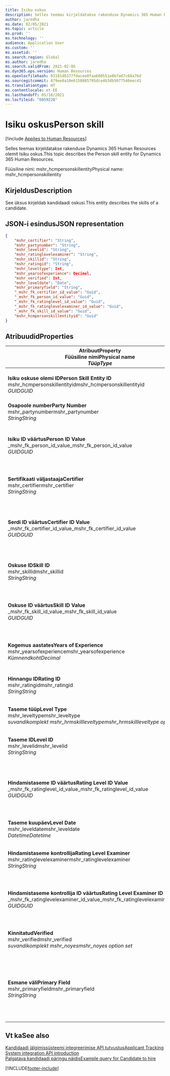 ```yaml
---
title: Isiku oskus
description: Selles teemas kirjeldatakse rakenduse Dynamics 365 Human Resources olemit Isiku oskus.
author: jaredha
ms.date: 02/05/2021
ms.topic: article
ms.prod: ''
ms.technology: ''
audience: Application User
ms.custom: ''
ms.assetid: ''
ms.search.region: Global
ms.author: jaredha
ms.search.validFrom: 2021-02-05
ms.dyn365.ops.version: Human Resources
ms.openlocfilehash: 03181d6377fdacee0faa600551e8b7ad7c68a76d
ms.sourcegitcommit: 879ee8a10e6158885795dce4b3db5077540eec41
ms.translationtype: HT
ms.contentlocale: et-EE
ms.lasthandoff: 05/18/2021
ms.locfileid: "6059228"
---
```

# <a name="person-skill"></a><span data-ttu-id="38ab9-103">Isiku oskus</span><span class="sxs-lookup"><span data-stu-id="38ab9-103">Person skill</span></span>

[!include [Applies to Human Resources](../includes/applies-to-hr.md)]

<span data-ttu-id="38ab9-104">Selles teemas kirjeldatakse rakenduse Dynamics 365 Human Resources olemit Isiku oskus.</span><span class="sxs-lookup"><span data-stu-id="38ab9-104">This topic describes the Person skill entity for Dynamics 365 Human Resources.</span></span>

<span data-ttu-id="38ab9-105">Füüsiline nimi: mshr_hcmpersonskillentity</span><span class="sxs-lookup"><span data-stu-id="38ab9-105">Physical name: mshr_hcmpersonskillentity</span></span>

## <a name="description"></a><span data-ttu-id="38ab9-106">Kirjeldus</span><span class="sxs-lookup"><span data-stu-id="38ab9-106">Description</span></span>

<span data-ttu-id="38ab9-107">See üksus kirjeldab kandidaadi oskusi.</span><span class="sxs-lookup"><span data-stu-id="38ab9-107">This entity describes the skills of a candidate.</span></span>

## <a name="json-representation"></a><span data-ttu-id="38ab9-108">JSON-i esindus</span><span class="sxs-lookup"><span data-stu-id="38ab9-108">JSON representation</span></span>

```json
{
    "mshr_certifier": "String",
    "mshr_partynumber": "String",
    "mshr_levelid": "String",
    "mshr_ratinglevelexaminer": "String",
    "mshr_skillid": "String",
    "mshr_ratingid": "String",
    "mshr_leveltype": Int,
    "mshr_yearsofexperience": Decimal,
    "mshr_verified": Int,
    "mshr_leveldate": "Date",
    "mshr_primaryfield": "String",
    "_mshr_fk_certifier_id_value": "Guid",
    "_mshr_fk_person_id_value": "Guid",
    "_mshr_fk_ratinglevel_id_value": "Guid",
    "_mshr_fk_ratinglevelexaminer_id_value": "Guid",
    "_mshr_fk_skill_id_value": "Guid",
    "mshr_hcmpersonskillentityid": "Guid"
}
```

## <a name="properties"></a><span data-ttu-id="38ab9-109">Atribuudid</span><span class="sxs-lookup"><span data-stu-id="38ab9-109">Properties</span></span>

| <span data-ttu-id="38ab9-110">Atribuut</span><span class="sxs-lookup"><span data-stu-id="38ab9-110">Property</span></span><br><span data-ttu-id="38ab9-111">**Füüsiline nimi**</span><span class="sxs-lookup"><span data-stu-id="38ab9-111">**Physical name**</span></span><br><span data-ttu-id="38ab9-112">**_Tüüp_**</span><span class="sxs-lookup"><span data-stu-id="38ab9-112">**_Type_**</span></span> | <span data-ttu-id="38ab9-113">Kasuta</span><span class="sxs-lookup"><span data-stu-id="38ab9-113">Use</span></span> | <span data-ttu-id="38ab9-114">Kirjeldus</span><span class="sxs-lookup"><span data-stu-id="38ab9-114">Description</span></span> |
| --- | --- | --- |
| <span data-ttu-id="38ab9-115">**Isiku oskuse olemi ID**</span><span class="sxs-lookup"><span data-stu-id="38ab9-115">**Person Skill Entity ID**</span></span><br><span data-ttu-id="38ab9-116">mshr_hcmpersonskillentityid</span><span class="sxs-lookup"><span data-stu-id="38ab9-116">mshr_hcmpersonskillentityid</span></span><br><span data-ttu-id="38ab9-117">*GUID*</span><span class="sxs-lookup"><span data-stu-id="38ab9-117">*GUID*</span></span> | <span data-ttu-id="38ab9-118">Kirjutuskaitstud</span><span class="sxs-lookup"><span data-stu-id="38ab9-118">Read-only</span></span><br><span data-ttu-id="38ab9-119">Nõutav</span><span class="sxs-lookup"><span data-stu-id="38ab9-119">Required</span></span> | <span data-ttu-id="38ab9-120">Olemi kirje süsteemi loodud kordumatu identifikaator.</span><span class="sxs-lookup"><span data-stu-id="38ab9-120">System-generated unique identifier for the entity record.</span></span> |
| <span data-ttu-id="38ab9-121">**Osapoole number**</span><span class="sxs-lookup"><span data-stu-id="38ab9-121">**Party Number**</span></span><br><span data-ttu-id="38ab9-122">mshr_partynumber</span><span class="sxs-lookup"><span data-stu-id="38ab9-122">mshr_partynumber</span></span><br><span data-ttu-id="38ab9-123">*String*</span><span class="sxs-lookup"><span data-stu-id="38ab9-123">*String*</span></span> | <span data-ttu-id="38ab9-124">Loe/kirjuta</span><span class="sxs-lookup"><span data-stu-id="38ab9-124">Read/write</span></span><br><span data-ttu-id="38ab9-125">Nõutav</span><span class="sxs-lookup"><span data-stu-id="38ab9-125">Required</span></span> |   <span data-ttu-id="38ab9-126">Seotud osapoole (isiku) ID.</span><span class="sxs-lookup"><span data-stu-id="38ab9-126">The ID of the associated party (person) record.</span></span> |
| <span data-ttu-id="38ab9-127">**Isiku ID väärtus**</span><span class="sxs-lookup"><span data-stu-id="38ab9-127">**Person ID Value**</span></span><br><span data-ttu-id="38ab9-128">_mshr_fk_person_id_value</span><span class="sxs-lookup"><span data-stu-id="38ab9-128">_mshr_fk_person_id_value</span></span><br><span data-ttu-id="38ab9-129">*GUID*</span><span class="sxs-lookup"><span data-stu-id="38ab9-129">*GUID*</span></span> | <span data-ttu-id="38ab9-130">Kirjutuskaitstud</span><span class="sxs-lookup"><span data-stu-id="38ab9-130">Read-only</span></span><br><span data-ttu-id="38ab9-131">Nõutav</span><span class="sxs-lookup"><span data-stu-id="38ab9-131">Required</span></span><br><span data-ttu-id="38ab9-132">Võõrvõti: mshr_dirpersonentityid olemile mshr_dirpersonentity</span><span class="sxs-lookup"><span data-stu-id="38ab9-132">Foreign key: mshr_dirpersonentityid of mshr_dirpersonentity</span></span> | <span data-ttu-id="38ab9-133">Süsteemi loodud osapoole (isiku) olemi kirje kordumatu identifikaator.</span><span class="sxs-lookup"><span data-stu-id="38ab9-133">The system-generated identifier of the party (person) entity record.</span></span> |
| <span data-ttu-id="38ab9-134">**Sertifikaati väljastaaja**</span><span class="sxs-lookup"><span data-stu-id="38ab9-134">**Certifier**</span></span><br><span data-ttu-id="38ab9-135">mshr_certifier</span><span class="sxs-lookup"><span data-stu-id="38ab9-135">mshr_certifier</span></span><br><span data-ttu-id="38ab9-136">*String*</span><span class="sxs-lookup"><span data-stu-id="38ab9-136">*String*</span></span> | <span data-ttu-id="38ab9-137">Loe/kirjuta</span><span class="sxs-lookup"><span data-stu-id="38ab9-137">Read/write</span></span><br><span data-ttu-id="38ab9-138">Valikuline</span><span class="sxs-lookup"><span data-stu-id="38ab9-138">Optional</span></span> | <span data-ttu-id="38ab9-139">Oskuse kinnitanud töötaja personalinumber.</span><span class="sxs-lookup"><span data-stu-id="38ab9-139">The personnel number of the worker who certified this skill.</span></span> |
| <span data-ttu-id="38ab9-140">**Serdi ID väärtus**</span><span class="sxs-lookup"><span data-stu-id="38ab9-140">**Certifier ID Value**</span></span><br><span data-ttu-id="38ab9-141">_mshr_fk_certifier_id_value</span><span class="sxs-lookup"><span data-stu-id="38ab9-141">_mshr_fk_certifier_id_value</span></span><br><span data-ttu-id="38ab9-142">*GUID*</span><span class="sxs-lookup"><span data-stu-id="38ab9-142">*GUID*</span></span> | <span data-ttu-id="38ab9-143">Kirjutuskaitstud</span><span class="sxs-lookup"><span data-stu-id="38ab9-143">Read-only</span></span><br><span data-ttu-id="38ab9-144">Valikuline</span><span class="sxs-lookup"><span data-stu-id="38ab9-144">Optional</span></span><br><span data-ttu-id="38ab9-145">Võõrvõti: mshr_hcmworkerentityid olemist mshr_hcmworkerentity</span><span class="sxs-lookup"><span data-stu-id="38ab9-145">Foreign key: mshr_hcmworkerentityid of mshr_hcmworkerentity</span></span> | <span data-ttu-id="38ab9-146">Süsteemi loodud oskuse kinnitanud töötaja kirje kordumatu identifikaator.</span><span class="sxs-lookup"><span data-stu-id="38ab9-146">System-generated unique identifier of the worker record for the worker who certified the skill.</span></span> |
| <span data-ttu-id="38ab9-147">**Oskuse ID**</span><span class="sxs-lookup"><span data-stu-id="38ab9-147">**Skill ID**</span></span><br><span data-ttu-id="38ab9-148">mshr_skillid</span><span class="sxs-lookup"><span data-stu-id="38ab9-148">mshr_skillid</span></span><br><span data-ttu-id="38ab9-149">*String*</span><span class="sxs-lookup"><span data-stu-id="38ab9-149">*String*</span></span> | <span data-ttu-id="38ab9-150">Loe/kirjuta</span><span class="sxs-lookup"><span data-stu-id="38ab9-150">Read/write</span></span><br><span data-ttu-id="38ab9-151">Nõutav</span><span class="sxs-lookup"><span data-stu-id="38ab9-151">Required</span></span> | <span data-ttu-id="38ab9-152">Human Resourcesis määratletud oskuse identifikaator.</span><span class="sxs-lookup"><span data-stu-id="38ab9-152">The identifier of the skill defined in Human Resources.</span></span> |
| <span data-ttu-id="38ab9-153">**Oskuse ID väärtus**</span><span class="sxs-lookup"><span data-stu-id="38ab9-153">**Skill ID Value**</span></span><br><span data-ttu-id="38ab9-154">_mshr_fk_skill_id_value</span><span class="sxs-lookup"><span data-stu-id="38ab9-154">_mshr_fk_skill_id_value</span></span><br><span data-ttu-id="38ab9-155">*GUID*</span><span class="sxs-lookup"><span data-stu-id="38ab9-155">*GUID*</span></span> | <span data-ttu-id="38ab9-156">Kirjutuskaitstud</span><span class="sxs-lookup"><span data-stu-id="38ab9-156">Read-only</span></span><br><span data-ttu-id="38ab9-157">Nõutav</span><span class="sxs-lookup"><span data-stu-id="38ab9-157">Required</span></span><br><span data-ttu-id="38ab9-158">Võõrvõti: mshr_hcmskillentityid olemist mshr_hcmskillentity</span><span class="sxs-lookup"><span data-stu-id="38ab9-158">Foreign key: mshr_hcmskillentityid of mshr_hcmskillentity</span></span> | <span data-ttu-id="38ab9-159">Süsteemi loodud valitud oskuse identifikaator.</span><span class="sxs-lookup"><span data-stu-id="38ab9-159">The system-generated identifier of the selected skill.</span></span> |
| <span data-ttu-id="38ab9-160">**Kogemus aastates**</span><span class="sxs-lookup"><span data-stu-id="38ab9-160">**Years of Experience**</span></span><br><span data-ttu-id="38ab9-161">mshr_yearsofexperience</span><span class="sxs-lookup"><span data-stu-id="38ab9-161">mshr_yearsofexperience</span></span><br><span data-ttu-id="38ab9-162">*Kümnendkoht*</span><span class="sxs-lookup"><span data-stu-id="38ab9-162">*Decimal*</span></span> | <span data-ttu-id="38ab9-163">Loe/kirjuta</span><span class="sxs-lookup"><span data-stu-id="38ab9-163">Read/write</span></span><br><span data-ttu-id="38ab9-164">Valikuline</span><span class="sxs-lookup"><span data-stu-id="38ab9-164">Optional</span></span> | <span data-ttu-id="38ab9-165">Töökogemus aastates, mis kandidaadil selle oskusega on.</span><span class="sxs-lookup"><span data-stu-id="38ab9-165">The years of experience the candidate has in this skill.</span></span> |
| <span data-ttu-id="38ab9-166">**Hinnangu ID**</span><span class="sxs-lookup"><span data-stu-id="38ab9-166">**Rating ID**</span></span><br><span data-ttu-id="38ab9-167">mshr_ratingid</span><span class="sxs-lookup"><span data-stu-id="38ab9-167">mshr_ratingid</span></span><br><span data-ttu-id="38ab9-168">*String*</span><span class="sxs-lookup"><span data-stu-id="38ab9-168">*String*</span></span> | <span data-ttu-id="38ab9-169">Loe/kirjuta</span><span class="sxs-lookup"><span data-stu-id="38ab9-169">Read/write</span></span><br><span data-ttu-id="38ab9-170">Nõutav</span><span class="sxs-lookup"><span data-stu-id="38ab9-170">Required</span></span> | <span data-ttu-id="38ab9-171">Hindamisskaala tüüp.</span><span class="sxs-lookup"><span data-stu-id="38ab9-171">The rating scale type.</span></span> <span data-ttu-id="38ab9-172">Selle üksuse puhul on väärtus **Oskused**.</span><span class="sxs-lookup"><span data-stu-id="38ab9-172">For this entity, the value is **Skills**.</span></span> |
| <span data-ttu-id="38ab9-173">**Taseme tüüp**</span><span class="sxs-lookup"><span data-stu-id="38ab9-173">**Level Type**</span></span><br><span data-ttu-id="38ab9-174">mshr_leveltype</span><span class="sxs-lookup"><span data-stu-id="38ab9-174">mshr_leveltype</span></span><br><span data-ttu-id="38ab9-175">*suvandikomplekt mshr_hrmskillleveltype*</span><span class="sxs-lookup"><span data-stu-id="38ab9-175">*mshr_hrmskillleveltype option set*</span></span> | <span data-ttu-id="38ab9-176">Loe/kirjuta</span><span class="sxs-lookup"><span data-stu-id="38ab9-176">Read/write</span></span><br><span data-ttu-id="38ab9-177">Nõutav</span><span class="sxs-lookup"><span data-stu-id="38ab9-177">Required</span></span> | <span data-ttu-id="38ab9-178">Oskusele määratud taseme kategoriseerimise tüüp.</span><span class="sxs-lookup"><span data-stu-id="38ab9-178">A type categorization for the level assigned to the skill.</span></span> |
| <span data-ttu-id="38ab9-179">**Taseme ID**</span><span class="sxs-lookup"><span data-stu-id="38ab9-179">**Level ID**</span></span><br><span data-ttu-id="38ab9-180">mshr_levelid</span><span class="sxs-lookup"><span data-stu-id="38ab9-180">mshr_levelid</span></span><br><span data-ttu-id="38ab9-181">*String*</span><span class="sxs-lookup"><span data-stu-id="38ab9-181">*String*</span></span> | <span data-ttu-id="38ab9-182">Loe/kirjuta</span><span class="sxs-lookup"><span data-stu-id="38ab9-182">Read/write</span></span><br><span data-ttu-id="38ab9-183">Nõutav</span><span class="sxs-lookup"><span data-stu-id="38ab9-183">Required</span></span> | <span data-ttu-id="38ab9-184">Hindamistaseme ID, mis kandidaadil selle oskuse jaoks on.</span><span class="sxs-lookup"><span data-stu-id="38ab9-184">The ID of the Rating Level the candidate has for this skill.</span></span> |
| <span data-ttu-id="38ab9-185">**Hindamistaseme ID väärtus**</span><span class="sxs-lookup"><span data-stu-id="38ab9-185">**Rating Level ID Value**</span></span><br><span data-ttu-id="38ab9-186">_mshr_fk_ratinglevel_id_value</span><span class="sxs-lookup"><span data-stu-id="38ab9-186">_mshr_fk_ratinglevel_id_value</span></span><br><span data-ttu-id="38ab9-187">*GUID*</span><span class="sxs-lookup"><span data-stu-id="38ab9-187">*GUID*</span></span> | <span data-ttu-id="38ab9-188">Kirjutuskaitstud</span><span class="sxs-lookup"><span data-stu-id="38ab9-188">Read-only</span></span><br><span data-ttu-id="38ab9-189">Nõutav</span><span class="sxs-lookup"><span data-stu-id="38ab9-189">Required</span></span><br><span data-ttu-id="38ab9-190">Võõrvõti: mshr_hcmratinglevelentityid olemist mshr_hcmratinglevelentity</span><span class="sxs-lookup"><span data-stu-id="38ab9-190">Foreign key: mshr_hcmratinglevelentityid of mshr_hcmratinglevelentity</span></span> | <span data-ttu-id="38ab9-191">Tase,e süsteemi loodud kordumatu hindamistaseme identifikaator.</span><span class="sxs-lookup"><span data-stu-id="38ab9-191">The system-generated identifier of the rating level.</span></span> |
| <span data-ttu-id="38ab9-192">**Taseme kuupäev**</span><span class="sxs-lookup"><span data-stu-id="38ab9-192">**Level Date**</span></span><br><span data-ttu-id="38ab9-193">mshr_leveldate</span><span class="sxs-lookup"><span data-stu-id="38ab9-193">mshr_leveldate</span></span><br><span data-ttu-id="38ab9-194">*Datetime*</span><span class="sxs-lookup"><span data-stu-id="38ab9-194">*Datetime*</span></span> | <span data-ttu-id="38ab9-195">Loe/kirjuta</span><span class="sxs-lookup"><span data-stu-id="38ab9-195">Read/write</span></span><br><span data-ttu-id="38ab9-196">Nõutav</span><span class="sxs-lookup"><span data-stu-id="38ab9-196">Required</span></span> | <span data-ttu-id="38ab9-197">Kuupäev, mil kandidaati oskuses hinnati.</span><span class="sxs-lookup"><span data-stu-id="38ab9-197">The date at which the candidate was rated in the skill.</span></span> |
| <span data-ttu-id="38ab9-198">**Hindamistaseme kontrollija**</span><span class="sxs-lookup"><span data-stu-id="38ab9-198">**Rating Level Examiner**</span></span><br><span data-ttu-id="38ab9-199">mshr_ratinglevelexaminer</span><span class="sxs-lookup"><span data-stu-id="38ab9-199">mshr_ratinglevelexaminer</span></span><br><span data-ttu-id="38ab9-200">*String*</span><span class="sxs-lookup"><span data-stu-id="38ab9-200">*String*</span></span> | <span data-ttu-id="38ab9-201">Loe/kirjuta</span><span class="sxs-lookup"><span data-stu-id="38ab9-201">Read/write</span></span><br><span data-ttu-id="38ab9-202">Valikuline</span><span class="sxs-lookup"><span data-stu-id="38ab9-202">Optional</span></span> | <span data-ttu-id="38ab9-203">Kandidaati hinnanud töötaja personalinumber.</span><span class="sxs-lookup"><span data-stu-id="38ab9-203">The personnel number of the worker who rated the candidate.</span></span> |
| <span data-ttu-id="38ab9-204">**Hindamistaseme kontrollija ID väärtus**</span><span class="sxs-lookup"><span data-stu-id="38ab9-204">**Rating Level Examiner ID Value**</span></span><br><span data-ttu-id="38ab9-205">_mshr_fk_ratinglevelexaminer_id_value</span><span class="sxs-lookup"><span data-stu-id="38ab9-205">_mshr_fk_ratinglevelexaminer_id_value</span></span><br><span data-ttu-id="38ab9-206">*GUID*</span><span class="sxs-lookup"><span data-stu-id="38ab9-206">*GUID*</span></span> | <span data-ttu-id="38ab9-207">Kirjutuskaitstud</span><span class="sxs-lookup"><span data-stu-id="38ab9-207">Read-only</span></span><br><span data-ttu-id="38ab9-208">Valikuline</span><span class="sxs-lookup"><span data-stu-id="38ab9-208">Optional</span></span><br><span data-ttu-id="38ab9-209">Võõrvõti: mshr_hcmworkerentityid olemist mshr_hcmworkerentity</span><span class="sxs-lookup"><span data-stu-id="38ab9-209">Foreign key: mshr_hcmworkerentityid of mshr_hcmworkerentity</span></span> | <span data-ttu-id="38ab9-210">Süsteemi loodud selle töötaja identifikaator, kes uuris kandidaadi oskuste taset.</span><span class="sxs-lookup"><span data-stu-id="38ab9-210">The system-generated identifier of the worker who examined the candidate’s skill level.</span></span> |
| <span data-ttu-id="38ab9-211">**Kinnitatud**</span><span class="sxs-lookup"><span data-stu-id="38ab9-211">**Verified**</span></span><br><span data-ttu-id="38ab9-212">mshr_verified</span><span class="sxs-lookup"><span data-stu-id="38ab9-212">mshr_verified</span></span><br><span data-ttu-id="38ab9-213">*suvandikomplekt mshr_noyes*</span><span class="sxs-lookup"><span data-stu-id="38ab9-213">*mshr_noyes option set*</span></span> | <span data-ttu-id="38ab9-214">Loe/kirjuta</span><span class="sxs-lookup"><span data-stu-id="38ab9-214">Read/write</span></span><br><span data-ttu-id="38ab9-215">Nõutav</span><span class="sxs-lookup"><span data-stu-id="38ab9-215">Required</span></span> | <span data-ttu-id="38ab9-216">Näitab, kas hinnanguline oskuste tase on kinnitatud.</span><span class="sxs-lookup"><span data-stu-id="38ab9-216">Indicates whether the assessed skill level has been verified.</span></span> |
| <span data-ttu-id="38ab9-217">**Esmane väli**</span><span class="sxs-lookup"><span data-stu-id="38ab9-217">**Primary Field**</span></span><br><span data-ttu-id="38ab9-218">mshr_primaryfield</span><span class="sxs-lookup"><span data-stu-id="38ab9-218">mshr_primaryfield</span></span><br><span data-ttu-id="38ab9-219">*String*</span><span class="sxs-lookup"><span data-stu-id="38ab9-219">*String*</span></span> | <span data-ttu-id="38ab9-220">Kirjutuskaitstud</span><span class="sxs-lookup"><span data-stu-id="38ab9-220">Read-only</span></span><br><span data-ttu-id="38ab9-221">Nõutav</span><span class="sxs-lookup"><span data-stu-id="38ab9-221">Required</span></span> | <span data-ttu-id="38ab9-222">Väli, mida kasutatakse üksusekirje esmase ID-na.</span><span class="sxs-lookup"><span data-stu-id="38ab9-222">Field to be used as an identifier of the entity record.</span></span> <span data-ttu-id="38ab9-223">Osapoole numbri, taseme tüübi, oskuse ID ja taseme kuupäeva kombinatsioon.</span><span class="sxs-lookup"><span data-stu-id="38ab9-223">Combination of party number, level type, skill ID, and level date.</span></span> |

## <a name="see-also"></a><span data-ttu-id="38ab9-224">Vt ka</span><span class="sxs-lookup"><span data-stu-id="38ab9-224">See also</span></span>

[<span data-ttu-id="38ab9-225">Kandidaadi jälgimissüsteemi integreerimise API tutvustus</span><span class="sxs-lookup"><span data-stu-id="38ab9-225">Applicant Tracking System integration API introduction</span></span>](hr-admin-integration-ats-api-introduction.md)<br>
[<span data-ttu-id="38ab9-226">Palgatava kandidaadi päringu näidis</span><span class="sxs-lookup"><span data-stu-id="38ab9-226">Example query for Candidate to hire</span></span>](hr-admin-integration-ats-api-candidate-to-hire-example-query.md)



[!INCLUDE[footer-include](../includes/footer-banner.md)]